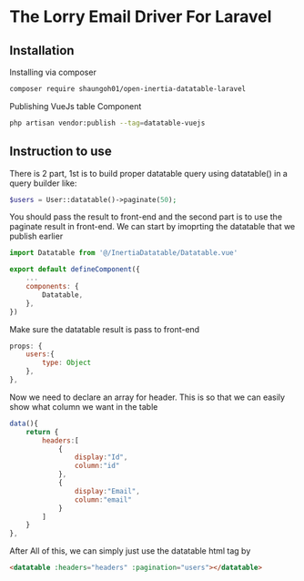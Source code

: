 # The Lorry Email Driver For Laravel

## Installation
Installing via composer
```sh
composer require shaungoh01/open-inertia-datatable-laravel
```
Publishing VueJs table Component
```sh
php artisan vendor:publish --tag=datatable-vuejs
```
## Instruction to use
There is 2 part, 1st is to build proper datatable query using datatable() in a query builder like:
```php
$users = User::datatable()->paginate(50);
```
You should pass the result to front-end and the second part is to use the paginate result in front-end.
We can start by imoprting the datatable that we publish earlier
```js
import Datatable from '@/InertiaDatatable/Datatable.vue'

export default defineComponent({
    ...
    components: {
        Datatable,
    },
})
```
Make sure the datatable result is pass to front-end
```js
props: {
    users:{
        type: Object
    },
},
```
Now we need to declare an array for header. This is so that we can easily show what column we want in the table
```js
data(){
    return {
        headers:[
            {
                display:"Id",
                column:"id"
            },
            {
                display:"Email",
                column:"email"
            }
        ]
    }
},
```
After All of this, we can simply just use the datatable html tag by
```html
<datatable :headers="headers" :pagination="users"></datatable>
```